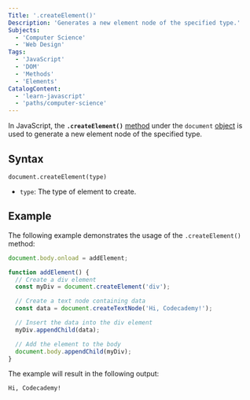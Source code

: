 ```yaml
---
Title: '.createElement()'
Description: 'Generates a new element node of the specified type.'
Subjects:
  - 'Computer Science'
  - 'Web Design'
Tags:
  - 'JavaScript'
  - 'DOM'
  - 'Methods'
  - 'Elements'
CatalogContent:
  - 'learn-javascript'
  - 'paths/computer-science'
---
```


In JavaScript, the **`.createElement()`** [method](https://www.codecademy.com/resources/docs/javascript/methods) under the `document` [object](https://www.codecademy.com/resources/docs/javascript/objects) is used to generate a new element node of the specified type.

## Syntax

```pseudo
document.createElement(type)
```

- `type`: The type of element to create.

## Example

The following example demonstrates the usage of the `.createElement()` method:

```javascript
document.body.onload = addElement;

function addElement() {
  // Create a div element
  const myDiv = document.createElement('div');

  // Create a text node containing data
  const data = document.createTextNode('Hi, Codecademy!');

  // Insert the data into the div element
  myDiv.appendChild(data);

  // Add the element to the body
  document.body.appendChild(myDiv);
}
```

The example will result in the following output:

```shell
Hi, Codecademy!
```
